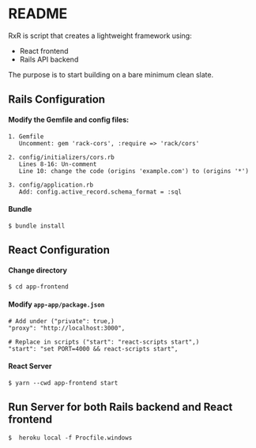 # README

RxR is script that creates a lightweight framework using:
- React frontend  
- Rails API backend 

The purpose is to start building on a bare minimum clean slate. 

## Rails Configuration
#### Modify the Gemfile and config files:
```
1. Gemfile
   Uncomment: gem 'rack-cors', :require => 'rack/cors'

2. config/initializers/cors.rb
   Lines 8-16: Un-comment 
   Line 10: change the code (origins 'example.com') to (origins '*') 
   
3. config/application.rb 
   Add: config.active_record.schema_format = :sql
```
#### Bundle
```
$ bundle install
```

## React Configuration
#### Change directory
```
$ cd app-frontend
```

#### Modify `app-app/package.json`
``` 
# Add under ("private": true,)
"proxy": "http://localhost:3000",

# Replace in scripts ("start": "react-scripts start",)
"start": "set PORT=4000 && react-scripts start",
```

#### React Server
```
$ yarn --cwd app-frontend start
```

## Run Server for both Rails backend and React frontend
```In root directory
$  heroku local -f Procfile.windows
```
